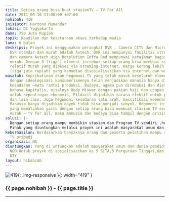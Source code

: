 ```yaml
---
title: Setiap orang bisa buat stasionTV – TV For All
date: 2011-09-16 11:08:00 +07:00
nohibah: 419
inisiator: Hartono Munandar
lokasi: DI Yogyakarta
dana: 750 Juta Rupiah
topik: Keadilan dan kesetaraan akses terhadap media
lama: 6 bulan
deskripsi: Proyek ini menggunakan perangkat DVR , Camera CCTV dan Microfon. Perangkat
  DVR standar dan murah adalah Avtech. DVR ini mempunyai fasilitas streming dan sound
  dan camera Avtech High Resolution Infra Red mempunyai ketajaman bagus dan harga
  murah. Dengan 3 (tiga ) element tersebut setiap orang bisa membuat stasion TV yang
  relatif Murah yang diakses via streming-internet. Harga kurang lebih Rp 3.000.000,-
  (tiga juta rupiah) yang kemudian disosialisasikan via internet dan workshop
masalah: Keprihatinan akan hegomoni TV yang telah masuk keseluruh element masyarakat
  dengan ideologisasi komsumerismenya telah menjadikan manusia hanya diletakan kedalam
  kesadaran –mata rantai produksi. Budaya, agama pun direduksi dan dieleminir kedalam
  bahasa kapitalis, misalnya Dedy Miswar dengan pakian haji dan ucapan alhamduulillah-nya
  untuk kepentingan ekonomis, Pildacil dijadikan sarana efektif untuk promosi produksi
  dan lain-lain. Juga hegomoni kesadaran satu arah, massifikasi kebenaran,dan ideologisasi.
  Manusia hanya dijadikan obyek tidak bisa menjadi subyek. Hegomoni ini harus ada
  yang mematahkan yaitu dengan setiap orang bisa membuat stasion TV secara mudah dan
  murah – TV for all, maka manusia dan budaya bisa tampil dengan orisinlitasnya
solusi: |-
  Dengan setiap orang mampu membikin stasion dan Program TV sendiri ,hegomoni akan mampu di patahkan.
  Pihak yang diuntungkan melalui proyek ini adalah masyarakat umum dan dunia pendidikan organisasi-organisasi NGO. Untuk proyek di sosialisasikan ke 5 SLTA,5 Perguruan Tinggai,dan 5 NGO di wilayah DIY.
keberhasilan: Berdasarkan banyaknya orang dan peserta pelatihan mampu membikin situs
  TV pribadi
organisasi: NA
diuntungkan: Yang di untungkan adalah masyarakat umum dan dunia pendidikan organisasi-organisasi
  NGO.Untuk proyek di sosialisasikan ke 5 SLTA,5 Perguruan Tinggai,dan 5 NGO di wilayah
  DIY
layout: hibahcmb
---
```


![419](/static/img/hibahcmb/419.png){: .img-responsive }{: width="419" }

### {{ page.nohibah }} - {{ page.title }}

---
